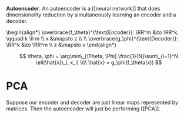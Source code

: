 **Autoencoder**. An autoencoder is a [[neural network]] that does dimensionality reduction by simultaneously learning an encoder and a decoder. 

\begin{align\*}
\overbrace{f_\theta}^{\text{Encoder}}: \RR^m &\to \RR^k, \qquad k \ll m \\\\
x &\mapsto z \\\\
\\\\
\overbrace{g_\phi}^{\text{Decoder}}: \RR^k &\to \RR^m \\\\
z &\mapsto x
\end{align\*}


$$
\theta, \phi = \arg\min\_{\Theta, \Phi} \frac{1}{N}\sum\_{i=1}^N \ell(\hat{x}\_i, x_i) \\\\
\hat{x} = g_\phi(f_\theta(x))
$$

# PCA

Suppose our encoder and decoder are just linear maps represented by matrices. Then the autoencoder will just be performing [[PCA]]. 